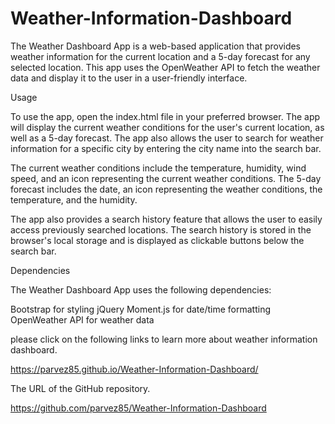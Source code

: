 # Weather-Information-Dashboard

The Weather Dashboard App is a web-based application that provides weather information for the current location and a 5-day forecast for any selected location. This app uses the OpenWeather API to fetch the weather data and display it to the user in a user-friendly interface.


Usage

To use the app, open the index.html file in your preferred browser. The app will display the current weather conditions for the user's current location, as well as a 5-day forecast. The app also allows the user to search for weather information for a specific city by entering the city name into the search bar.

The current weather conditions include the temperature, humidity, wind speed, and an icon representing the current weather conditions. The 5-day forecast includes the date, an icon representing the weather conditions, the temperature, and the humidity.

The app also provides a search history feature that allows the user to easily access previously searched locations. The search history is stored in the browser's local storage and is displayed as clickable buttons below the search bar.

Dependencies

The Weather Dashboard App uses the following dependencies:

Bootstrap for styling
jQuery 
Moment.js for date/time formatting
OpenWeather API for weather data

please click on the following links to learn more about weather information dashboard.

https://parvez85.github.io/Weather-Information-Dashboard/


The URL of the GitHub repository.

https://github.com/parvez85/Weather-Information-Dashboard




